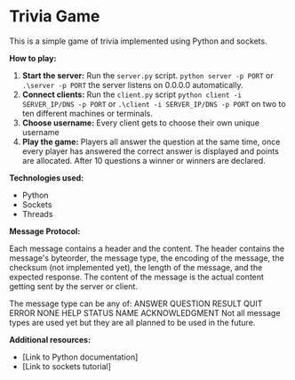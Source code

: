 # Trivia Game

This is a simple game of trivia implemented using Python and sockets.

**How to play:**

1. **Start the server:** Run the `server.py` script. ```python server -p PORT``` or ```.\server -p PORT``` the server listens on 0.0.0.0 automatically.
2. **Connect clients:** Run the `client.py` script  ```python client -i SERVER_IP/DNS -p PORT``` or ```.\client -i SERVER_IP/DNS -p PORT``` on two to ten different machines or terminals.
3. **Choose username:** Every client gets to choose their own unique username
4. **Play the game:** Players all answer the question at the same time, once every player has answered the correct answer is displayed and points are allocated. After 10 questions a winner or winners are declared.

**Technologies used:**

* Python
* Sockets
* Threads

**Message Protocol:**

Each message contains a header and the content. The header contains the message's byteorder, the message type, the encoding of the message, the checksum (not implemented yet), the length of the message, and the expected response. The content of the message is the actual content getting sent by the server or client. 

The message type can be any of:
    ANSWER
    QUESTION
    RESULT
    QUIT
    ERROR
    NONE
    HELP
    STATUS
    NAME
    ACKNOWLEDGMENT
Not all message types are used yet but they are all planned to be used in the future.

**Additional resources:**

* [Link to Python documentation]
* [Link to sockets tutorial]
